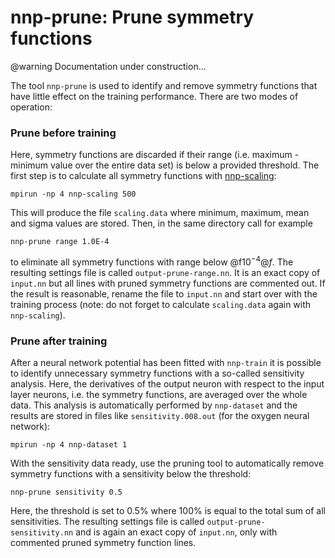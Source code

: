 nnp-prune: Prune symmetry functions
===================================

@warning
Documentation under construction...

The tool `nnp-prune` is used to identify and remove symmetry functions that have
little effect on the training performance. There are two modes of operation:

### Prune before training

Here, symmetry functions are discarded if their range (i.e. maximum - minimum
value over the entire data set) is below a provided threshold. The first step
is to calculate all symmetry functions with [nnp-scaling](nnp-scaling.md):

```
mpirun -np 4 nnp-scaling 500
```

This will produce the file `scaling.data` where minimum, maximum, mean and sigma
values are stored. Then, in the same directory call for example

```
nnp-prune range 1.0E-4
```

to eliminate all symmetry functions with range below @f$10^{-4}@f$. The resulting
settings file is called `output-prune-range.nn`. It is an exact copy of
`input.nn` but all lines with pruned symmetry functions are commented out. If
the result is reasonable, rename the file to `input.nn` and start over with the
training process (note: do not forget to calculate `scaling.data` again with
`nnp-scaling`).

### Prune after training

After a neural network potential has been fitted with `nnp-train` it is possible
to identify unnecessary symmetry functions with a so-called sensitivity
analysis. Here, the derivatives of the output neuron with respect to the input
layer neurons, i.e. the symmetry functions, are averaged over the whole data.
This analysis is automatically performed by `nnp-dataset` and the results are
stored in files like `sensitivity.008.out` (for the oxygen neural network):

```
mpirun -np 4 nnp-dataset 1
```

With the sensitivity data ready, use the pruning tool to automatically remove
symmetry functions with a sensitivity below the threshold:

```
nnp-prune sensitivity 0.5
```

Here, the threshold is set to 0.5% where 100% is equal to the total sum of all
sensitivities. The resulting settings file is called
`output-prune-sensitivity.nn` and is again an exact copy of `input.nn`, only
with commented pruned symmetry function lines.
